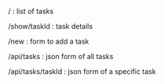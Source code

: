 / : list of tasks 

/show/taskId : task details

/new : form to add a task

/api/tasks : json form of all tasks

/api/tasks/taskId : json form of a specific task

